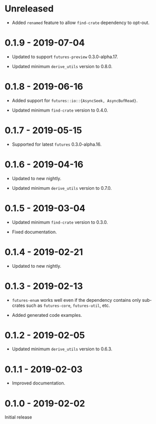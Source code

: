 # Unreleased

* Added `renamed` feature to allow `find-crate` dependency to opt-out.

# 0.1.9 - 2019-07-04

* Updated to support `futures-preview` 0.3.0-alpha.17.

* Updated minimum `derive_utils` version to 0.8.0.

# 0.1.8 - 2019-06-16

* Added support for `futures::io::{AsyncSeek, AsyncBufRead}`.

* Updated minimum `find-crate` version to 0.4.0.

# 0.1.7 - 2019-05-15

* Supported for latest `futures` 0.3.0-alpha.16.

# 0.1.6 - 2019-04-16

* Updated to new nightly.

* Updated minimum `derive_utils` version to 0.7.0.

# 0.1.5 - 2019-03-04

* Updated minimum `find-crate` version to 0.3.0.

* Fixed documentation.

# 0.1.4 - 2019-02-21

* Updated to new nightly.

# 0.1.3 - 2019-02-13

* `futures-enum` works well even if the dependency contains only sub-crates such as `futures-core`, `futures-util`, etc.

* Added generated code examples.

# 0.1.2 - 2019-02-05

* Updated minimum `derive_utils` version to 0.6.3.

# 0.1.1 - 2019-02-03

* Improved documentation.

# 0.1.0 - 2019-02-02

Initial release
